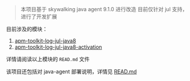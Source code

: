 > 本项目基于 skywalking java agent 9.1.0 进行改造
> 目前仅针对 jul 支持，进行了开发扩展

目前涉及的模块：
1. [apm-toolkit-log-jul-java8](apm-application-toolkit%2Fapm-toolkit-log-jul-java8)
2. [apm-toolkit-log-jul-java8-activation](apm-sniffer%2Fapm-toolkit-activation%2Fapm-toolkit-log-jul-java8-activation)

详情请阅读以上模块的 `READ.md` 文件

该项目还包括对 java-agent 部署说明，详情见 [READ.md](deploy%2FREAD.md)